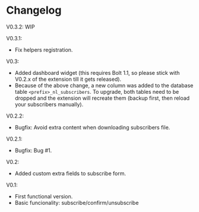 # Changelog

V0.3.2: WIP

V0.3.1:

- Fix helpers registration.

V0.3:

- Added dashboard widget (this requires Bolt 1.1, so please stick with V0.2.x of the extension till it gets released).
- Because of the above change, a new column was added to the database table `<prefix>_nl_subscribers`. To upgrade, both tables need to be dropped and the extension will recreate them (backup first, then reload your subscribers manually).  

V0.2.2:

- Bugfix: Avoid extra content when downloading subscribers file.

V0.2.1:

- Bugfix: Bug #1.

V0.2:

- Added custom extra fields to subscribe form.

V0.1: 

- First functional version.
- Basic funcionality: subscribe/confirm/unsubscribe

